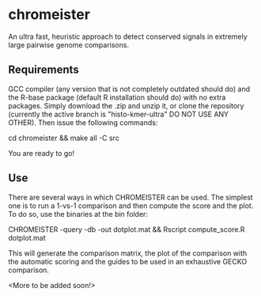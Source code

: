 # chromeister
An ultra fast, heuristic approach to detect conserved signals in extremely large pairwise genome comparisons.

## Requirements

GCC compiler (any version that is not completely outdated should do) and the R-base package (default R installation should do) with no extra packages.
Simply download the .zip and unzip it, or clone the repository (currently the active branch is "histo-kmer-ultra" DO NOT USE ANY OTHER).
Then issue the following commands:

cd chromeister && make all -C src

You are ready to go!

## Use

There are several ways in which CHROMEISTER can be used. The simplest one is to run a 1-vs-1 comparison and then compute the score and the plot.
To do so, use the binaries at the bin folder:

CHROMEISTER -query <seqX> -db <seqY> -out dotplot.mat && Rscript compute_score.R dotplot.mat

This will generate the comparison matrix, the plot of the comparison with the automatic scoring and the guides to be used in an exhaustive GECKO comparison.

<More to be added soon!>













